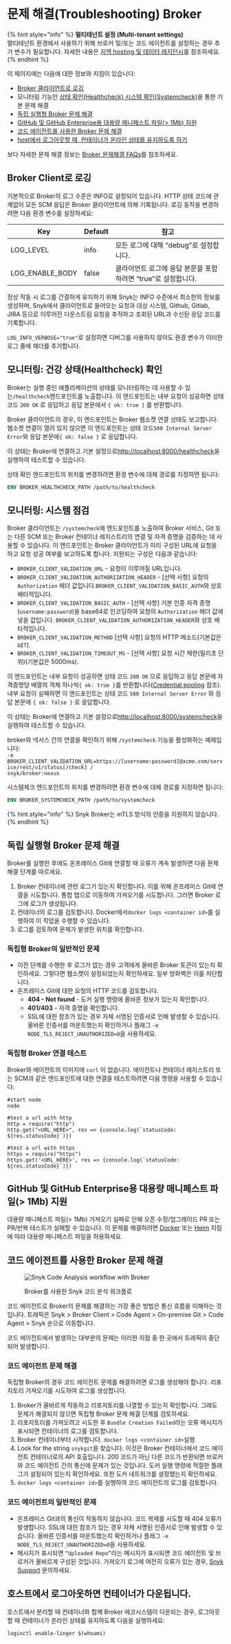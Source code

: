 # 문제 해결(Troubleshooting) Broker

{% hint style="info" %}
**멀티테넌트 설정 (Multi-tenant settings)**\
멀티테넌트 환경에서 사용하기 위해 브로커 및/또는 코드 에이전트를 설정하는 경우 추가 변수가 필요합니다. 자세한 내용은 [지역 hosting 및 데이터 레지던시](../../working-with-snyk/regional-hosting-and-data-residency.md)를 참조하세요.
{% endhint %}

이 페이지에는 다음에 대한 정보와 지침이 있습니다:

* [Broker 클라이언트로 로깅](troubleshooting-broker.md#logging-with-the-broker-client)
* 모니터링 기능인 [상태 확인(Healthcheck) ](troubleshooting-broker.md#monitoring-healthcheck) [시스템 확인(Systemcheck)](troubleshooting-broker.md#monitoring-systemcheck)을 통한 기본 문제 해결
* [독립 실행형 Broker 문제 해결](troubleshooting-broker.md#troubleshooting-standalone-broker)
* [GitHub 및 GitHub Enterprise용 대용량 매니페스트 파일(> 1Mb) 지원](troubleshooting-broker.md#support-of-big-manifest-files-greater-than-1mb-for-github-and-github-enterprise)
* [코드 에이전트를 사용한 Broker 문제 해결](troubleshooting-broker.md#troubleshooting-broker-with-code-agent)
* [host에서 로그아웃할 때, 컨테이너가 온라인 상태를 유지하도록 하기](troubleshooting-broker.md#containers-go-down-when-you-log-out-of-the-host)

보다 자세한 문제 해결 정보는 [Broker 문제해결 FAQs](https://support.snyk.io/hc/en-us/articles/4404288846353-Broker-Troubleshooting)를 참조하세요.

## Broker Client로 로깅

기본적으로 Broker의 로그 수준은 INFO로 설정되어 있습니다. HTTP 상태 코드에 관계없이 모든 SCM 응답은 Broker 클라이언트에 의해 기록됩니다. 로깅 동작을 변경하려면 다음 환경 변수를 설정하세요:

| Key               | Default | 참고                                    |
| ----------------- | ------- | ------------------------------------- |
| LOG\_LEVEL        | info    | 모든 로그에 대해 “debug”로 설정합니다.             |
| LOG\_ENABLE\_BODY | false   | 클라이언트 로그에 응답 본문을 포함하려면 “true”로 설정합니다. |

정상 작동 시 로그를 간결하게 유지하기 위해 Snyk는 INFO 수준에서 최소한의 정보를 생성하며, Snyk에서 클라이언트로 들어오는 요청과 대상 시스템, Github, Gitlab, JIRA 등으로 이루어진 다운스트림 요청을 추적하고 조회된 URL과 수신된 응답 코드를 기록합니다.

`LOG_INFO_VERBOSE="true"`로 설정하면 디버그를 사용하지 않아도 환경 변수가 이러한 로그 줄에 헤더를 추가합니다.

## 모니터링: 건강 상태(Healthcheck) 확인

Broker는 실행 중인 애플리케이션의 상태를 모니터링하는 데 사용할 수 있는`/healthcheck`엔드포인트를 노출합니다. 이 엔드포인트는 내부 요청이 성공하면 상태 코드 `200 OK` 로 응답하고 응답 본문에서 `{ ok: true }` 를 반환합니다.

Broker 클라이언트의 경우, 이 엔드포인트는 Broker 웹소켓 연결 상태도 보고합니다. 웹소켓 연결이 열려 있지 않으면 이 엔드포인트는 상태 코드`500 Internal Server Error`와 응답 본문에`{ ok: false }` 로 응답합니다.

이 상태는 Broker에 연결하고 기본 설정으로[http://localhost:8000/healthcheck](http://localhost:8000/healthcheck)을 실행하여 테스트할 수 있습니다.

상태 확인 엔드포인트의 위치를 변경하려면 환경 변수에 대체 경로를 지정하면 됩니다:

```dockerfile
ENV BROKER_HEALTHCHECK_PATH /path/to/healthcheck
```

## 모니터링: 시스템 점검

Broker 클라이언트는 `/systemcheck`에 엔드포인트를 노출하여 Broker 서비스, Git 또는 다른 SCM 또는 Broker 컨테이너 레지스트리의 연결 및 자격 증명을 검증하는 데 사용할 수 있습니다. 이 엔드포인트는 Broker 클라이언트가 미리 구성된 URL에 요청을 하고 요청 성공 여부를 보고하도록 합니다. 지원되는 구성은 다음과 같습니다:

* `BROKER_CLIENT_VALIDATION_URL` -  요청이 이루어질 URL입니다.
* `BROKER_CLIENT_VALIDATION_AUTHORIZATION_HEADER` - \[선택 사항] 요청의 `Authorization` 헤더 값입니다.`BROKER_CLIENT_VALIDATION_BASIC_AUTH`와 상호 배타적입니다.
* `BROKER_CLIENT_VALIDATION_BASIC_AUTH` - \[선택 사항] 기본 인증 자격 증명 (`username:password`)을 base64로 인코딩하여 요청의 `Authorization` 헤더 값에 넣을 값입니다. `BROKER_CLIENT_VALIDATION_AUTHORIZATION_HEADER`와 상호 배타적입니다.
* `BROKER_CLIENT_VALIDATION_METHOD` \[선택 사항] 요청의 HTTP 메소드(기본값은 `GET`).
* `BROKER_CLIENT_VALIDATION_TIMEOUT_MS` - \[선택 사항] 요청 시간 제한(밀리초 단위)(기본값은 5000ms).

이 엔드포인트는 내부 요청이 성공하면 상태 코드 `200 OK` 으로 응답하고 응답 본문에 자격증명당 배열의 객체 하나씩`{ ok: true }`를 반환합니다([Credential pooling](install-and-configure-snyk-broker/advanced-configuration-for-snyk-broker-docker-installation/credential-pooling-with-docker-and-helm.md) 참조). 내부 요청이 실패하면 이 엔드포인트는 상태 코드 `500 Internal Server Error` 와 응답 본문에 `{ ok: false }` 로 응답합니다.

이 상태는 Broker에 연결하고 기본 설정으로[http://localhost:8000/systemcheck](http://localhost:8000/systemcheck)을 실행하여 테스트할 수 있습니다.

broker와 넥서스 간의 연결을 확인하기 위해 `/systemcheck` 기능을 활성화하는 예제입니다:\
`-e BROKER_CLIENT_VALIDATION_URL=https://[username:password]@acme.com/service/rest/v1/status[/check] /`\
`snyk/broker:nexus`

시스템체크 엔드포인트의 위치를 변경하려면 환경 변수에 대체 경로를 지정하면 됩니다:

```dockerfile
ENV BROKER_SYSTEMCHECK_PATH /path/to/systemcheck
```

{% hint style="info" %}
Snyk Broker는 mTLS 방식의 인증을 지원하지 않습니다.
{% endhint %}

## 독립 실행형 Broker 문제 해결

Broker를 실행한 후에도 온프레미스 Git에 연결할 때 오류가 계속 발생하면 다음 문제 해결 단계를 따르세요.

1. Broker 컨테이너에 관련 로그가 있는지 확인합니다. 이를 위해 온프레미스 Git에 연결을 시도합니다. 통합 탭으로 이동하여 가져오기를 시도합니다. 그러면 Broker 로그에 로그가 생성됩니다.
2. 컨테이너의 로그를 검토합니다. Docker에서`docker logs <container id>`를 실행하여 이 작업을 수행할 수 있습니다.
3. 로그를 검토하여 문제가 발생한 위치를 확인합니다.

### 독립형 Broker의 일반적인 문제

* 이전 단계를 수행한 후 로그가 없는 경우 고객에게 올바른 Broker 토큰이 있는지 확인하세요. 그렇다면 웹소켓이 설정되었는지 확인하세요. 일부 방화벽은 이를 차단합니다.
* 온프레미스 Git에 대한 요청의 HTTP 코드를 검토합니다.
  * **404 - Not found** - 도커 실행 명령에 올바른 정보가 있는지 확인합니다.
  * **401/403** - 자격 증명을 확인합니다.
  * SSL에 대한 참조가 있는 경우 자체 서명된 인증서로 인해 발생할 수 있습니다. 올바른 인증서를 마운트했는지 확인하거나 플래그 `-e NODE_TLS_REJECT_UNAUTHORIZED=0`을 사용하세요.

### 독립형 Broker 연결 테스트

Broker와 에이전트의 이미지에 `curl` 이 없습니다. 에이전트나 컨테이너 레지스트리 또는 SCM과 같은 엔드포인트에 대한 연결을 테스트하려면 다음 명령을 사용할 수 있습니다:

```
#start node
node

#test a url with http
http = require("http")
http.get("<URL_HERE>", res => {console.log(`statusCode: ${res.statusCode}`)})

#test a url with https
https = require("https")
https.get('<URL_HERE>', res => {console.log(`statusCode: ${res.statusCode}`)})
```

## GitHub 및 GitHub Enterprise용 대용량 매니페스트 파일(> 1Mb) 지원

대용량 매니페스트 파일(> 1Mb) 가져오기 실패로 인해 오픈 수정/업그레이드 PR 또는 PR/반복 테스트가 실패할 수 있습니다. 이 문제를 해결하려면 [Docker](https://docs.snyk.io/enterprise-setup/snyk-broker/install-and-configure-snyk-broker/advanced-configuration-for-snyk-broker-docker-installation/snyk-open-source-scans-sca-of-large-manifest-files-docker-setup) 또는 [Helm](https://docs.snyk.io/enterprise-setup/snyk-broker/install-and-configure-snyk-broker/advanced-configuration-for-helm-chart-installation/snyk-open-source-scans-sca-of-large-manifest-files-helm-setup) 지침에 따라 대용량 매니페스트 파일을 허용하세요.

## 코드 에이전트를 사용한 Broker 문제 해결

<figure><img src="https://lh3.googleusercontent.com/r_qtONpOOEW35gdyoBcWDAiC6j04M76q8mh922SHor4bdNZdt83sj2kP7d5hbzYcWVXp4Q2hZEiCeAVOmcj4Bu1yFPdnyp3rK7kKeBK8DZEd9S133Xn3YdjddclVf5maEbP23Jor" alt="Snyk Code Analysis workflow with Broker"><figcaption><p>Broker를 사용한 Snyk 코드 분석 워크플로</p></figcaption></figure>

코드 에이전트로 Broker의 문제를 해결하는 가장 좋은 방법은 통신 흐름을 이해하는 것입니다. 트래픽은 Snyk > Broker Client > Code Agent > On-premise Git > Code Agent > Snyk 순으로 이동합니다.

코드 에이전트에서 발생하는 대부분의 문제는 이러한 지점 중 한 곳에서 트래픽이 중단되어 발생합니다.

### 코드 에이전트 문제 해결

독립형 Broker의 경우 코드 에이전트 문제를 해결하려면 로그를 생성해야 합니다. 리포지토리 가져오기를 시도하여 로그를 생성합니다.

1. Broker가 올바르게 작동하고 리포지토리를 나열할 수 있는지 확인합니다. 그래도 문제가 해결되지 않으면 독립형 Broker 문제 해결 단계를 검토하세요.
2. 리포지토리를 가져오려고 시도한 후 `Bundle Creation Failed`라는 오류 메시지가 표시되면 컨테이너의 로그를 검토합니다.
3. Broker 컨테이너부터 시작합니다. `docker logs <container id>`실행
4. Look for the string `snykgit`을 찾습니다. 이것은 Broker 컨테이너에서 코드 에이전트 컨테이너로의 API 호출입니다. 200 코드가 아닌 다른 코드가 반환되면 브로커와 코드 에이전트 간의 통신에 문제가 있는 것입니다. 도커 실행 명령에 적절한 플래그가 설정되어 있는지 확인하세요. 또한 도커 네트워크를 설정했는지 확인하세요.
5. `docker logs <container id>`를 실행하여 코드 에이전트의 로그를 검토합니다.

### 코드 에이전트의 일반적인 문제

* 온프레미스 Git과의 통신이 작동하지 않습니다. 코드 복제를 시도할 때 404 오류가 발생합니다. SSL에 대한 참조가 있는 경우 자체 서명된 인증서로 인해 발생할 수 있습니다. 올바른 인증서를 마운트했는지 확인하거나 플래그 `-e NODE_TLS_REJECT_UNAUTHORIZED=0`을 사용하세요.
* 메시지가 표시되면 `“Uploaded Repo”`라는 메시지가 표시되면 코드 에이전트 및 브로커가 올바르게 구성된 것입니다. 가져오기 로그에 여전히 오류가 있는 경우,  [Snyk Support](https://support.snyk.io/hc/en-us) 문의하세요.

## 호스트에서 로그아웃하면 컨테이너가 다운됩니다.

호스트에서 분리할 때 컨테이너와 함께 Broker 에코시스템이 다운되는 경우, 로그아웃할 때 컨테이너가 온라인 상태를 유지하도록 다음을 실행하세요:

`loginctl enable-linger $(whoami)`
